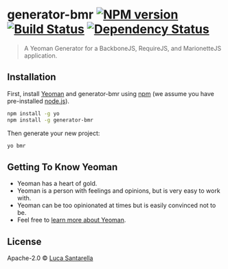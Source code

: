 # generator-bmr [![NPM version][npm-image]][npm-url] [![Build Status][travis-image]][travis-url] [![Dependency Status][daviddm-image]][daviddm-url]
> A Yeoman Generator for a BackboneJS, RequireJS, and MarionetteJS application.

## Installation

First, install [Yeoman](http://yeoman.io) and generator-bmr using [npm](https://www.npmjs.com/) (we assume you have pre-installed [node.js](https://nodejs.org/)).

```bash
npm install -g yo
npm install -g generator-bmr
```

Then generate your new project:

```bash
yo bmr
```

## Getting To Know Yeoman

 * Yeoman has a heart of gold.
 * Yeoman is a person with feelings and opinions, but is very easy to work with.
 * Yeoman can be too opinionated at times but is easily convinced not to be.
 * Feel free to [learn more about Yeoman](http://yeoman.io/).

## License

Apache-2.0 © [Luca Santarella](https://www.lucasantarella.com/)


[npm-image]: https://badge.fury.io/js/generator-bmr.svg
[npm-url]: https://npmjs.org/package/generator-bmr
[travis-image]: https://travis-ci.org/lucasantarella/generator-bmr.svg?branch=master
[travis-url]: https://travis-ci.org/lucasantarella/generator-bmr
[daviddm-image]: https://david-dm.org/lucasantarella/generator-bmr.svg?theme=shields.io
[daviddm-url]: https://david-dm.org/lucasantarella/generator-bmr
